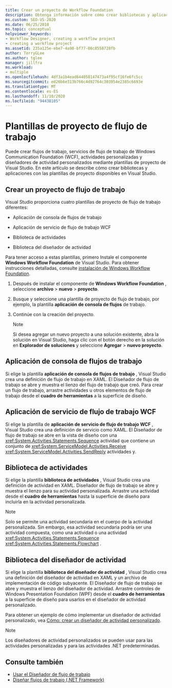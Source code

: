 ```yaml
---
title: Crear un proyecto de Workflow Foundation
description: Obtenga información sobre cómo crear bibliotecas y aplicaciones con las plantillas de proyecto disponibles en Visual Studio.
ms.custom: SEO-VS-2020
ms.date: 06/25/2018
ms.topic: conceptual
helpviewer_keywords:
- Workflow Designer, creating a workflow project
- creating a workflow project
ms.assetid: 235a125e-ebe7-4a98-bf77-86c8558728fb
author: TerryGLee
ms.author: tglee
manager: jillfra
ms.workload:
- multiple
ms.openlocfilehash: 4df3a1b4ead644058147473a4f95cf16fe6fc5cc
ms.sourcegitcommit: ed26b6e313b766c4d92764c303954e2385c6693e
ms.translationtype: MT
ms.contentlocale: es-ES
ms.lasthandoff: 11/10/2020
ms.locfileid: "94438105"
---
```

# <a name="workflow-project-templates"></a>Plantillas de proyecto de flujo de trabajo

Puede crear flujos de trabajo, servicios de flujo de trabajo de Windows Communication Foundation (WCF), actividades personalizadas y diseñadores de actividad personalizados mediante plantillas de proyecto de Visual Studio. En este artículo se describe cómo crear bibliotecas y aplicaciones con las plantillas de proyecto disponibles en Visual Studio.

## <a name="create-a-workflow-project"></a>Crear un proyecto de flujo de trabajo

Visual Studio proporciona cuatro plantillas de proyecto de flujo de trabajo diferentes:

- Aplicación de consola de flujos de trabajo

- Aplicación de servicio de flujo de trabajo WCF

- Biblioteca de actividades

- Biblioteca del diseñador de actividad

Para tener acceso a estas plantillas, primero Instale el componente **Windows Workflow Foundation** de Visual Studio. Para obtener instrucciones detalladas, consulte [instalación de Windows Workflow Foundation](developing-applications-with-the-workflow-designer.md#install-windows-workflow-foundation).

1. Después de instalar el componente de **Windows Workflow Foundation** , seleccione **archivo**  >  **nuevo**  >  **proyecto**.

1. Busque y seleccione una plantilla de proyecto de flujo de trabajo, por ejemplo, la plantilla **aplicación de consola de flujos** de trabajo.

1. Continúe con la creación del proyecto.

   > [!NOTE]
   > Si desea agregar un nuevo proyecto a una solución existente, abra la solución en Visual Studio, haga clic con el botón derecho en la solución en **Explorador de soluciones** y seleccione **Agregar**  >  **nuevo proyecto**.

## <a name="workflow-console-app"></a>Aplicación de consola de flujos de trabajo

Si elige la plantilla **aplicación de consola de flujos de trabajo** , Visual Studio crea una definición de flujo de trabajo en XAML. El Diseñador de flujo de trabajo se abre y muestra el lienzo del flujo de trabajo que creó. Para crear un flujo de trabajo, arrastre actividades u otros elementos de flujo de trabajo desde el **cuadro de herramientas** a la superficie de diseño.

## <a name="wcf-workflow-service-app"></a>Aplicación de servicio de flujo de trabajo WCF

Si elige la plantilla de **aplicación de servicio de flujo de trabajo WCF** , Visual Studio crea una definición de servicio como XAML. El Diseñador de flujo de trabajo se abre en la vista de diseño con una <xref:System.Activities.Statements.Sequence> actividad que contiene un conjunto de <xref:System.ServiceModel.Activities.Receive> <xref:System.ServiceModel.Activities.SendReply> actividades y.

## <a name="activity-library"></a>Biblioteca de actividades

Si elige la plantilla **biblioteca de actividades** , Visual Studio crea una definición de actividad en XAML. Diseñador de flujo de trabajo se abre y muestra el lienzo para su actividad personalizada. Arrastre una actividad desde el **cuadro de herramientas** hasta la superficie de diseño para incluirla en la actividad personalizada.

> [!NOTE]
> Solo se permite una actividad secundaria en el cuerpo de la actividad personalizada. Sin embargo, esa actividad secundaria podría ser una actividad compuesta, como una actividad o una actividad <xref:System.Activities.Statements.Sequence> <xref:System.Activities.Statements.Flowchart> .

## <a name="activity-designer-library"></a>Biblioteca del diseñador de actividad

Si elige la plantilla **biblioteca del diseñador de actividad** , Visual Studio crea una definición del diseñador de actividad en XAML y un archivo de implementación de código subyacente. El Diseñador de flujo de trabajo se abre y muestra el lienzo del diseñador de actividad. Arrastre controles de Windows Presentation Foundation (WPF) desde el **cuadro de herramientas** a la superficie de diseño para usarlos en el diseñador de actividad personalizado.

Para obtener un ejemplo de cómo implementar un diseñador de actividad personalizado, vea [Cómo: crear un diseñador de actividad personalizado](/dotnet/framework/windows-workflow-foundation/how-to-create-a-custom-activity-designer).

> [!NOTE]
> Los diseñadores de actividad personalizados se pueden usar para las actividades personalizadas y para las actividades .NET predeterminadas.

## <a name="see-also"></a>Consulte también

- [Usar el Diseñador de flujo de trabajo](developing-applications-with-the-workflow-designer.md)
- [Diseñar flujos de trabajo (.NET Framework)](/dotnet/framework/windows-workflow-foundation/designing-workflows)
